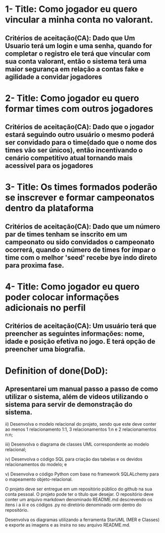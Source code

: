 # 1- Title: Como jogador eu quero vincular a minha conta no valorant.
  
## Critérios de aceitação(CA): Dado que Um Usuario terá um login e uma senha, quando for completar o registro ele terá que vincular com sua conta valorant, então o sistema terá uma maior segurança em relação a contas fake e agilidade a convidar jogadores

# 2- Title: Como jogador eu quero formar times com outros jogadores
  
## Critérios de aceitação(CA): Dado que o jogador estará seguindo outro usuário o mesmo poderá ser convidado para o time(dado que o nome dos times vão ser únicos), então incentivando o cenário competitivo atual tornando mais acessivel para os jogadores

# 3- Title: Os times formados poderão se inscrever e formar campeonatos dentro da plataforma

## Critérios de aceitação(CA): Dado que um número par de times tenham se inscrito em um campeonato ou sido convidados o campeonato ocorrerá, quando o número de times for ímpar o time com o melhor 'seed' recebe bye indo direto para proxima fase.

# 4- Title: Como jogador eu quero poder colocar informações adicionais no perfil

## Critérios de aceitação(CA): Um usuário terá que preencher as seguintes informações: nome, idade e posição efetiva no jogo. E terá opção de preencher uma biografia.

# Definition of done(DoD): 
## Apresentarei um manual passo a passo de como utilizar o sistema, além de videos utilizando o sistema para servir de demonstração do sistema.

ii) Desenvolva o modelo relacional do projeto, sendo que este deve conter ao menos 1 relacionamento 1:1, 3 relacionamentos 1:n e 2 relacionamentos n:n;  

iii) Desenvolva o diagrama de classes UML correspondente ao modelo relacional;  

iv) Desenvolva o código SQL para criação das tabelas e os devidos relacionamentos do modelo; e  

v) Desenvolva o código Python com base no framework SQLALchemy para o mapeamento objeto-relacional.

O projeto deve ser entregue em um repositório público do github na sua conta pessoal. O projeto pode ter o título que desejar. O repositório deve conter um arquivo markdown denominado README.md descrevendo os itens i a iii e os códigos .py no diretório denominado orm dentro do repositório.

Desenvolva os diagramas utilizando a ferramenta StarUML (MER e Classes) e exporte as imagens e as insira no seu arquivo README.md. 

